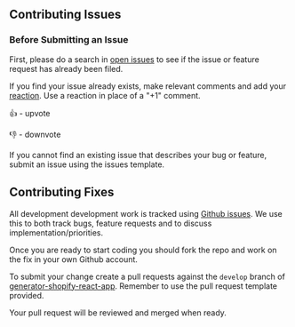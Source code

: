 ## Contributing Issues

### Before Submitting an Issue
First, please do a search in [open issues](https://github.com/buggy/generator-shopify-react-app/issues) to see if the issue or feature request has already been filed.

If you find your issue already exists, make relevant comments and add your [reaction](https://github.com/blog/2119-add-reactions-to-pull-requests-issues-and-comments). Use a reaction in place of a "+1" comment.

👍 - upvote

👎 - downvote

If you cannot find an existing issue that describes your bug or feature, submit an issue using the issues template.

## Contributing Fixes
All development development work is tracked using [Github issues](https://github.com/buggy/generator-shopify-react-app/issues). We use this to both track bugs, feature requests and to discuss implementation/priorities.

Once you are ready to start coding you should fork the repo and work on the fix in your own Github account.

To submit your change create a pull requests against the `develop` branch of [generator-shopify-react-app](https://github.com/buggy/generator-shopify-react-app). Remember to use the pull request template provided.

Your pull request will be reviewed and merged when ready.
